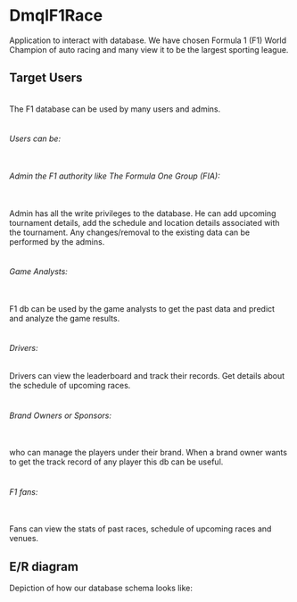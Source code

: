 # DmqlF1Race
Application to interact with database. We have chosen Formula 1 (F1) World Champion of auto racing and many view it to be the largest sporting league.

## Target Users
<br/>The F1 database can be used by many users and admins.
###### <br/>Users can be:
###### <br />Admin the F1 authority like The Formula One Group (FIA):
<br />Admin has all the write privileges to the database. He can add upcoming tournament details, add the schedule and location details associated with the tournament. Any changes/removal to the existing data can be performed by the admins.
###### <br />Game Analysts:
<br />F1 db can be used by the game analysts to get the past data and predict and analyze the game results.
###### <br />Drivers: 
Drivers can view the leaderboard and track their records. Get details about the schedule of upcoming races.
###### <br />Brand Owners or Sponsors:
<br />who can manage the players under their brand. When a brand owner wants to get the track record of any player this db can be useful.
###### <br />F1 fans: 
<br />Fans can view the stats of past races, schedule of upcoming races and venues.

## E/R diagram
Depiction of how our database schema looks like:
